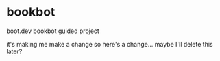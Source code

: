 # bookbot
boot.dev bookbot guided project

it's making me make a change so here's a change... maybe I'll delete this later?
